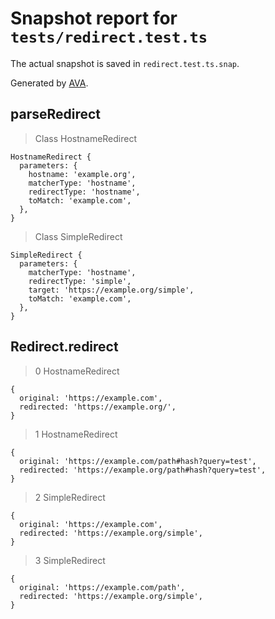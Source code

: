 # Snapshot report for `tests/redirect.test.ts`

The actual snapshot is saved in `redirect.test.ts.snap`.

Generated by [AVA](https://avajs.dev).

## parseRedirect

> Class HostnameRedirect

    HostnameRedirect {
      parameters: {
        hostname: 'example.org',
        matcherType: 'hostname',
        redirectType: 'hostname',
        toMatch: 'example.com',
      },
    }

> Class SimpleRedirect

    SimpleRedirect {
      parameters: {
        matcherType: 'hostname',
        redirectType: 'simple',
        target: 'https://example.org/simple',
        toMatch: 'example.com',
      },
    }

## Redirect.redirect

> 0 HostnameRedirect

    {
      original: 'https://example.com',
      redirected: 'https://example.org/',
    }

> 1 HostnameRedirect

    {
      original: 'https://example.com/path#hash?query=test',
      redirected: 'https://example.org/path#hash?query=test',
    }

> 2 SimpleRedirect

    {
      original: 'https://example.com',
      redirected: 'https://example.org/simple',
    }

> 3 SimpleRedirect

    {
      original: 'https://example.com/path',
      redirected: 'https://example.org/simple',
    }
